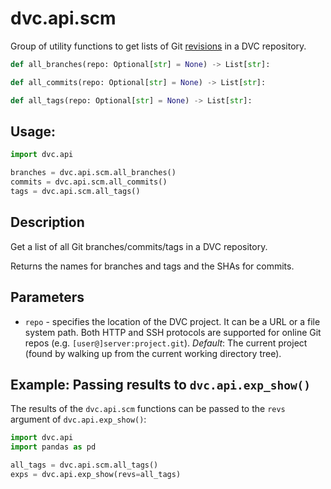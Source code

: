 # dvc.api.scm

Group of utility functions to get lists of Git
[revisions](https://git-scm.com/docs/revisions) in a <abbr>DVC
repository</abbr>.

```py
def all_branches(repo: Optional[str] = None) -> List[str]:
```

```py
def all_commits(repo: Optional[str] = None) -> List[str]:
```

```py
def all_tags(repo: Optional[str] = None) -> List[str]:
```

## Usage:

```py
import dvc.api

branches = dvc.api.scm.all_branches()
commits = dvc.api.scm.all_commits()
tags = dvc.api.scm.all_tags()
```

## Description

Get a list of all Git branches/commits/tags in a DVC repository.

Returns the names for branches and tags and the SHAs for commits.

## Parameters

- `repo` - specifies the location of the DVC project. It can be a URL or a file
  system path. Both HTTP and SSH protocols are supported for online Git repos
  (e.g. `[user@]server:project.git`). _Default_: The current project (found by
  walking up from the current working directory tree).

## Example: Passing results to `dvc.api.exp_show()`

The results of the `dvc.api.scm` functions can be passed to the `revs` argument
of `dvc.api.exp_show()`:

```py
import dvc.api
import pandas as pd

all_tags = dvc.api.scm.all_tags()
exps = dvc.api.exp_show(revs=all_tags)
```
